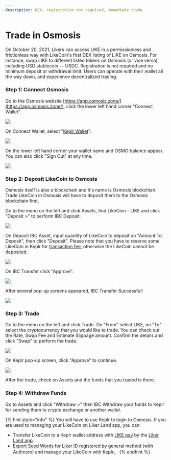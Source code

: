 ```yaml
---
description: DEX, registration not required, immediate trade
---
```


# Trade in Osmosis

On October 20, 2021, Likers can access LIKE in a permissionless and frictionless way with LikeCoin's first DEX listing of LIKE on Osmosis. For instance, swap LIKE to different listed tokens on Osmosis (or vice versa), including USD stablecoin — USDC. Registration is not required and no minimum deposit or withdrawal limit. Users can operate with their wallet all the way down, and experience decentralized trading.

### Step 1: Connect Osmosis

Go to the Osmosis website [https://app.osmosis.zone/](https://app.osmosis.zone/), click the lower left hand corner "Connect Wallet".

![](<../../.gitbook/assets/Osmosis 01.png>)

On Connect Wallet, select "[Keplr Wallet](../wallet/keplr.md)".

![](<../../.gitbook/assets/Osmosis 02.png>)

On the lower left hand corner your wallet name and OSMO balance appear. You can also click "Sign Out" at any time.

![](<../../.gitbook/assets/Osmosis 03.png>)

### Step 2: Deposit LikeCoin to Osmosis

Osmosis itself is also a blockchain and it's name is Osmosis blockchian. Trade LikeCoin in Osmosis will have to deposit them to the Osmosis blockchain first.

Go to the menu on the left and click Assets, find LikeCoin - LIKE and click "Deposit >" to perform IBC Deposit.

![](<../../.gitbook/assets/Osmosis 04.png>)

On Deposit IBC Asset, input quantity of LikeCoin to deposit on "Amount To Deposit", then click "Deposit". Please note that you have to reserve some LikeCoin in Keplr for [transaction fee](../wallet/transaction-fee.md), otherwise the LikeCoin cannot be deposited.

![](<../../.gitbook/assets/Osmosis 05.png>)

On IBC Transfer click "Approve".

![](<../../.gitbook/assets/Osmosis 06.png>)

After several pop-up screens appeared, IBC Transfer Successful!

![](<../../.gitbook/assets/Osmosis 07.png>)

### Step 3: Trade

Go to the menu on the left and click Trade. On "From" select LIKE, on "To" select the cryptocurrency that you would like to trade. You can check out the Rate, Swap Fee and Estimate Slippage amount. Confirm the details and click "Swap" to perform the trade.

![](<../../.gitbook/assets/Osmosis 08.png>)

On Keplr pop-up screen, click "Approve" to continue.

![](<../../.gitbook/assets/Osmosis 09.png>)

After the trade, check on Assets and the funds that you traded is there.

### Step 4: Withdraw Funds

Go to Assets and click "Withdraw >" then IBC Withdraw your funds to Keplr for sending them to crypto exchange or another wallet.

{% hint style="info" %}
You will have to use Keplr to login to Osmosis. If you are used to managing your LikeCoin on Liker Land app, you can:

* Transfer LikeCoin to a Keplr wallet address with [LIKE pay](../../developer/like-pay/) by the [Liker Land app](../../user-guide/liker-land/download.md).
* [Export Seed Words](../../user-guide/liker-id/export-seed-words.md) for Liker ID registered by general method (with Authcore) and manage your LikeCoin with Keplr。
{% endhint %}
